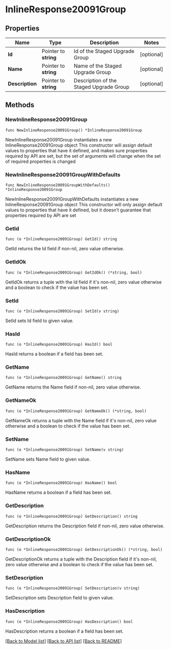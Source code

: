 # InlineResponse20091Group

## Properties

Name | Type | Description | Notes
------------ | ------------- | ------------- | -------------
**Id** | Pointer to **string** | Id of the Staged Upgrade Group | [optional] 
**Name** | Pointer to **string** | Name of the Staged Upgrade Group | [optional] 
**Description** | Pointer to **string** | Description of the Staged Upgrade Group | [optional] 

## Methods

### NewInlineResponse20091Group

`func NewInlineResponse20091Group() *InlineResponse20091Group`

NewInlineResponse20091Group instantiates a new InlineResponse20091Group object
This constructor will assign default values to properties that have it defined,
and makes sure properties required by API are set, but the set of arguments
will change when the set of required properties is changed

### NewInlineResponse20091GroupWithDefaults

`func NewInlineResponse20091GroupWithDefaults() *InlineResponse20091Group`

NewInlineResponse20091GroupWithDefaults instantiates a new InlineResponse20091Group object
This constructor will only assign default values to properties that have it defined,
but it doesn't guarantee that properties required by API are set

### GetId

`func (o *InlineResponse20091Group) GetId() string`

GetId returns the Id field if non-nil, zero value otherwise.

### GetIdOk

`func (o *InlineResponse20091Group) GetIdOk() (*string, bool)`

GetIdOk returns a tuple with the Id field if it's non-nil, zero value otherwise
and a boolean to check if the value has been set.

### SetId

`func (o *InlineResponse20091Group) SetId(v string)`

SetId sets Id field to given value.

### HasId

`func (o *InlineResponse20091Group) HasId() bool`

HasId returns a boolean if a field has been set.

### GetName

`func (o *InlineResponse20091Group) GetName() string`

GetName returns the Name field if non-nil, zero value otherwise.

### GetNameOk

`func (o *InlineResponse20091Group) GetNameOk() (*string, bool)`

GetNameOk returns a tuple with the Name field if it's non-nil, zero value otherwise
and a boolean to check if the value has been set.

### SetName

`func (o *InlineResponse20091Group) SetName(v string)`

SetName sets Name field to given value.

### HasName

`func (o *InlineResponse20091Group) HasName() bool`

HasName returns a boolean if a field has been set.

### GetDescription

`func (o *InlineResponse20091Group) GetDescription() string`

GetDescription returns the Description field if non-nil, zero value otherwise.

### GetDescriptionOk

`func (o *InlineResponse20091Group) GetDescriptionOk() (*string, bool)`

GetDescriptionOk returns a tuple with the Description field if it's non-nil, zero value otherwise
and a boolean to check if the value has been set.

### SetDescription

`func (o *InlineResponse20091Group) SetDescription(v string)`

SetDescription sets Description field to given value.

### HasDescription

`func (o *InlineResponse20091Group) HasDescription() bool`

HasDescription returns a boolean if a field has been set.


[[Back to Model list]](../README.md#documentation-for-models) [[Back to API list]](../README.md#documentation-for-api-endpoints) [[Back to README]](../README.md)


